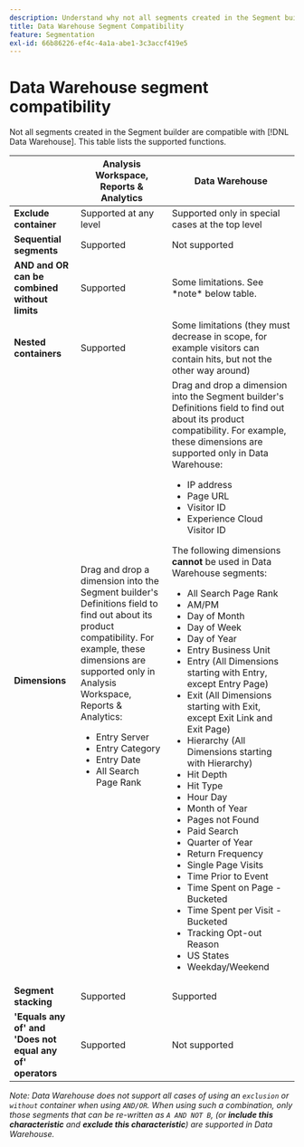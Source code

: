 ```yaml
---
description: Understand why not all segments created in the Segment builder are compatible with Data Warehouse. Learn which functions are supported.
title: Data Warehouse Segment Compatibility
feature: Segmentation
exl-id: 66b86226-ef4c-4a1a-abe1-3c3accf419e5
---
```

# Data Warehouse segment compatibility

Not all segments created in the Segment builder are compatible with [!DNL Data Warehouse]. This table lists the supported functions.

<table> 
 <thead> 
  <tr> 
   <th> </th> 
   <th> Analysis Workspace, Reports &amp; Analytics </th> 
   <th> Data Warehouse </th> 
  </tr> 
 </thead>
 <tbody> 
  <tr> 
   <td > <b>Exclude container</b> </td> 
   <td> Supported at any level </td> 
   <td> Supported only in special cases at the top level </td> 
  </tr> 
  <tr> 
   <td> <b>Sequential segments</b> </td> 
   <td> Supported </td> 
   <td> Not supported </td> 
  </tr> 
  <tr> 
   <td> <b>AND and OR can be combined without limits</b> </td> 
   <td> Supported </td> 
   <td> Some limitations. See *note* below table. </td> 
  </tr> 
  <tr> 
   <td> <b>Nested containers</b> </td> 
   <td> Supported </td> 
   <td> Some limitations (they must decrease in scope, for example visitors can contain hits, but not the other way around) </td> 
  </tr> 
  <tr> 
   <td> <b>Dimensions</b> </td> 
   <td>Drag and drop a dimension into the Segment builder's <span class="uicontrol"> Definitions</span> field to find out about its product compatibility. For example, these dimensions are supported only in Analysis Workspace, Reports &amp; Analytics: 
    <ul> 
     <li>Entry Server </li> 
     <li>Entry Category </li> 
     <li>Entry Date </li> 
     <li>All Search Page Rank </li> 
    </ul> </td> 
   <td> Drag and drop a dimension into the Segment builder's <span class="uicontrol"> Definitions</span> field to find out about its product compatibility. For example, these dimensions are supported only in Data Warehouse: 
    <ul> 
     <li>IP address </li> 
     <li>Page URL </li> 
     <li>Visitor ID </li> 
     <li>Experience Cloud Visitor ID </li> 
    </ul> <p>The following dimensions <b>cannot </b>be used in Data Warehouse segments: </p> 
    <ul> 
     <li>All Search Page Rank </li> 
     <li>AM/PM </li> 
     <li>Day of Month </li> 
     <li>Day of Week </li> 
     <li>Day of Year </li> 
     <li>Entry Business Unit </li> 
     <li>Entry (All Dimensions starting with Entry, except Entry Page) </li> 
     <li>Exit (All Dimensions starting with Exit, except Exit Link and Exit Page) </li> 
     <li>Hierarchy (All Dimensions starting with Hierarchy) </li> 
     <li>Hit Depth </li> 
     <li>Hit Type </li> 
     <li>Hour Day </li> 
     <li>Month of Year </li> 
     <li>Pages not Found </li> 
     <li>Paid Search </li> 
     <li>Quarter of Year </li> 
     <li>Return Frequency </li> 
     <li>Single Page Visits </li> 
     <li>Time Prior to Event </li> 
     <li>Time Spent on Page - Bucketed </li> 
     <li>Time Spent per Visit - Bucketed </li> 
     <li>Tracking Opt-out Reason </li> 
     <li>US States </li> 
     <li>Weekday/Weekend </li> 
    </ul> </td> 
  </tr> 
  <tr> 
   <td> <b>Segment stacking</b> </td> 
   <td> Supported </td> 
   <td> Supported </td> 
  </tr>
  <tr>
    <td><b>'Equals any of' and 'Does not equal any of' operators</b></td>
    <td>Supported</td>
    <td>Not supported</td>
  </tr>
 </tbody> 
</table>

*Note: Data Warehouse does not support all cases of using an `exclusion` or `without` container when using `AND/OR`. When using such a combination, only those segments that can be re-written as `A AND NOT B`, (or **include this characteristic** and **exclude this characteristic**) are supported in Data Warehouse.*
